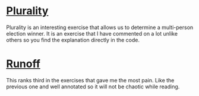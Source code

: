 # [Plurality](https://github.com/Fechuli/CS50x_2023_Introduction_to_Computer_Science/blob/main/Weekly_3_Algorithms/Problem_Set_3/plurality.c)

Plurality is an interesting exercise that allows us to determine a multi-person election winner.
It is an exercise that I have commented on a lot unlike others so you find the explanation directly in the code.

# [Runoff](https://github.com/Fechuli/CS50x_2023_Introduction_to_Computer_Science/blob/main/Weekly_3_Algorithms/Problem_Set_3/runoff.c)

This ranks third in the exercises that gave me the most pain. 
Like the previous one and well annotated so it will not be chaotic while reading. 

